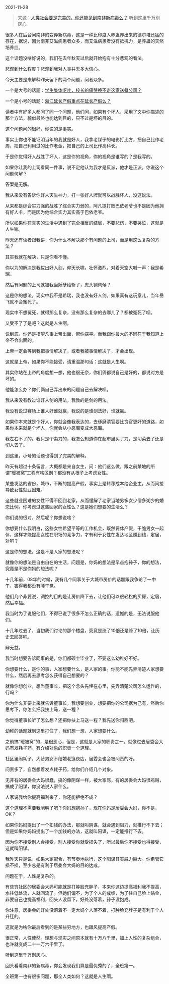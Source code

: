 2021-11-28

> 来源：[人类社会要是完美的，你还能见到南非新病毒么？](http://mp.weixin.qq.com/s?__biz=MzU0MjYwNDU2Mw==&mid=2247502601&idx=1&sn=157deb6f5810885acf11e50cfd332beb&chksm=fb1aa775cc6d2e63608d669a4f3cf576c4e6082e20115b75c1428787df07ac6dfb0eeec5b5c9&scene=27#wechat_redirect)
> 听到这里千万别灰心

很多人在后台问南非的变异新病毒，这是一种比印度人养蛊养出来的德尔塔还猛的存在，据说，因为南非艾滋病患者众多，而艾滋病患者没有抵抗力，是养蛊的天然培养皿。  

  

这个话题没啥好说的，我们在去年秋天过后就开始抱有十分悲观的看法。  

  

悲观到什么程度？悲观到我对人类并无多大信心。  

  

今天主要是来解释昨天留下的两个问题，问者众多。  

  

一个是大号的话题：[学生集体呕吐，校长的痛哭换不走这家送餐公司？](http://mp.weixin.qq.com/s?__biz=MzU0MjYwNDU2Mw==&mid=2247502595&idx=1&sn=18b1163ebcc48396596bdc5f150c45c3&chksm=fb1aa77fcc6d2e69969c80a8dbcccb27cb60414f7f8a2634628fd4aacf39e1a3d5d7fea4f451&scene=21#wechat_redirect)

  

一个是小号的话题：[浙江延长产假重点在延长产假么？](http://mp.weixin.qq.com/s?__biz=MzU3NDc5Nzc0NQ==&mid=2247509964&idx=1&sn=58f8d3180866a7ae013928464cefbea8&chksm=fd2e0512ca598c04c518e92fe70e32e29b02a92b248c50574ec8e6798269bc09246d51c02d55&scene=21#wechat_redirect)

  

读者中有好多人都问了同一个问题，他们问，如果有个坏人，采用了文中你描述的那个方法，貌似最终也能达到目的，只不过是坏的目的。  

  

这个问题问的很好，你说的是事实。  

  

事实上你也不能证明当年的我就是好人，我拿老谋子的电影打比方，把自己比作老周，把自己利用过的比作老金，把自己的上司比作高科长。  

  

于是你觉得好人战胜了坏人，这是你的视角，你的视角是谁写的？是我写的。  

  

如果你让我的上司看同一件事，说不定他认为我才是反派，他才是正派。你说这个问题何解？

  

答案是无解。

  

我从来没有告诉你好人天生神力，打一张好人牌就可以战胜坏人，没这说法。

  

从来都是综合实力强的战胜了综合实力弱的，阿凡提打败巴依老爷也不是因为他拥有好人卡，而是因为他综合实力其实高于巴依老爷。  

  

所以如果你在真实的生活中遇到了完全相反的结局，不要悲伤，不要哭泣，这就是人生嘛。  

  

昨天还有读者跟我讲，你为什么不解决那个有问题的上司，而是用这么复杂的方法？  

  

其实我就在解决，只是你看不懂。  

  

你以为的解决是我拔出好人剑，仰天长啸，壮怀激烈，对着天空大喊一声：我是希瑞。

  

然后有问题的上司就被我当妖孽给斩了，虎头铡伺候？  

  

这是你的想法，现实中我不是希瑞，我也没有好人剑。如果真有这玩意儿，当年岳飞就不会冤死了。  

  

现实中不想冤死，就得那么复杂，没有那么复杂的去哪儿了？都被冤死了呗。  

  

又受不了了是吧？这就是人生啊。

  

说到底，你还是指望凡事上帝出面，帮你摆平。而我跟你最大的不同在于我知道上帝不会出面的。

  

上帝一定会等到我把事情解决了，或者我被事情解决了，才会出现。

  

这就是上帝，如果你不能接受，请重温那句话：这就是人生啊。

  

其实你站在上帝的角度想一想，他也很无奈，你们俩都说自己是好的，都说对方是坏的。  

  

他能怎么办？你们俩自己弄出来的问题自己去解决呗。  

  

我从来没有教过谁好人剑的用法，我教的是剑的用法。  

  

我没有说过赛场上谁人好谁就赢，我说的是谁剑法好，谁就赢。

  

如果你本来就是个好人，你就会像我表达的，去琢磨清官要比贪官更奸的道路，如果你本来就是个坏人，你就会从小恶魔变成大恶魔。

  

我左右不了的。我只是个卖刀的，我怎么知道你在超市里买了刀，是切菜去了还是切人去了。  

  

到这里，小号的话题也得到了完美的解释。

  

昨天有超过十条留言，大概都是来自女生，问：他们这么做，跟之前某地的所谓“暖被窝”工程有啥区别？都没有从根子上考虑女性。

  

某些发达的省份，城市，不断的提高产假，事实上是转移成本给企业主，从而间接导致女性就业困难。

  

这些就业困难的女性不得不回到老家，从而缓解了老家当地男多女少僧多粥少的婚恋比例。你考虑过这些回家的女性么？这是她们想要的生活么？

  

你们说的很对，然后呢？你想说啥？  

  

你想要什么我明白，这些女性希望平等的工作机会，既然要休产假，干脆男女一起休，这样才能提高女性在职场的竞争力，才有利于女性在发达地区赚到钱，定居，对吧？  

  

这是你的想法，这是不是人家的想法呢？  

  

就像你的想法是自由自在的生活，问题是，你妈的想法是早点抱孙子，你的想法，究竟是不是你妈的想法呢？

  

十几年前，08年的时候，我有几个同事关于大城市房价的话题跟我争论了一中午，害得我都没有睡午觉。  

  

他们几个非要说，调控的目的是让房价降下去，让他们可以很轻松的买房，定居，然后幸福。

  

我当时为了说服他们，不得已说了很多不怎么正确的话，遗憾的是，无法说服他们。  

  

十几年过去了，当初我们讨论的那个楼盘，究竟是涨了10倍还是降了10倍，让历史去回答吧。  

  

辩无益。

  

我当时想要告诉同事的是，你们都硕士毕业了，不要这么幼稚好不好。  

  

你想要什么，是你的事，人家想要什么，是人家的事。你能不能先弄清楚人家想要什么，然后再去思考怎么获得自己想要的？

  

就像你想创业，想当董事长，把这个念头先埋在心里，先弄清楚公司怎么运作的，行吗？  

  

你为什么非要上来就告诉董事长，我想要创业，想要把你的公司据为己有，然后你思考下，你怎么把我扶上马，送一程？

  

你觉得董事长听了怎么想？还把你扶上马送一程？我先送你归西吧。  

  

幼稚的话题就到这里打住了，我们想一想，人家想要什么。  

  

之前搞“暖被窝”的，是很恶心，但是，这就是人家的职责之一。就像过去居委会大妈有发耗子药，有介绍对象的职责一个道理。  

  

社区里闹耗子，大龄男女不结婚老逛夜店，居委会也会被问责的呀。

  

问责多了，自然想着发点耗子药，给你们介绍几个对象。

  

无非有的居委会大妈很蠢，搞的像阴谋一样，被大家骂，有的居委会大妈很鸡贼，搞成了阳谋，你没法说人家什么。  

  

人家说我给你提高福利来了，你还能拒绝不成？

  

这个道理不需要我阐明了吧？你妈想抱孙子，现在你妈是居委会大妈，你不是，OK？

  

如果你妈妈提出了一个扣钱的办法，那就叫阴谋，就会遇到阻力，就推行不下去；但是如果你妈妈提出了一个加钱的办法，这就叫阳谋，一定能推行下去。

  

因为你不接受别人会接受，别人接受你就受损失了，所以最后你不接受也得接受，这就叫阳谋。

  

我昨天只是说，如果大家配合，有节奏地执行，这个阳谋其实威力巨大。你甭管它损不损，至少总是有利于居委会大妈的目的达成。

  

问题在于，人性是复杂的。  

  

有些穷社区的居委会大妈可能就是打肿脸充胖子，本来你这边提高福利我不提高，水往低处流，人就回流了。但她们偏不，为了个人的成绩，为了往自己脸上贴金，非要自己也提高福利，回头人没留下，好处没落着，孙子没抱成。  

  

你注意，居委会的好处没落着不一定大妈个人落不着，打肿脸充胖子是有利于个人升迁的。

  

这就是为啥你最后看到的是某些穷地方，也跟风提高产假。

  

很正常，人性使然。理想与现实之间原本就有十万八千里，加上人性的复杂组合，也许就变成二十一万六千里了。

  

听到这里千万别灰心。

  

回头看看南非的新病毒，你会发现我们算是最优秀的了，全班第一。

  

全班第一也有很多问题，那全人类如何？这就是人生啊。

